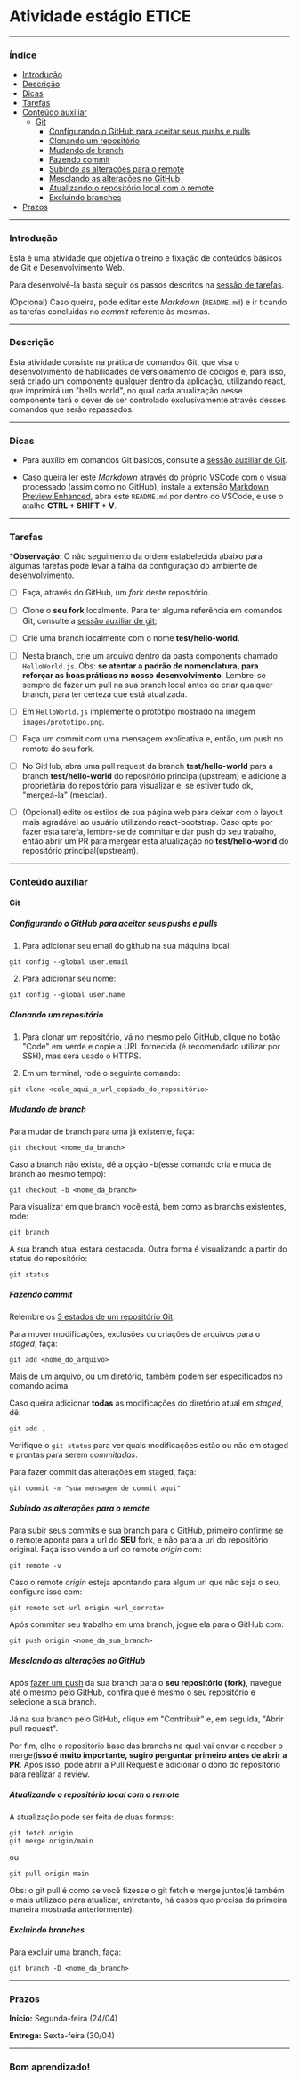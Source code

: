 <h1>Atividade estágio ETICE</h1>

---

<h3>Índice</h3>

- [Introdução](#introdução)
- [Descrição](#descrição)
- [Dicas](#dicas)
- [Tarefas](#tarefas)
- [Conteúdo auxiliar](#conteúdo-auxiliar)
  - [Git](#git)
    - [Configurando o GitHub para aceitar seus pushs e pulls](#configurando-o-github-para-aceitar-seus-pushs-e-pulls)
    - [Clonando um repositório](#clonando-um-repositório)
    - [Mudando de branch](#mudando-de-branch)
    - [Fazendo commit](#fazendo-commit)
    - [Subindo as alterações para o remote](#subindo-as-alterações-para-o-remote)
    - [Mesclando as alterações no GitHub](#mesclando-as-alterações-no-github)
    - [Atualizando o repositório local com o remote](#atualizando-o-repositório-local-com-o-remote)
    - [Excluindo branches](#excluindo-branches)
- [Prazos](#prazos)

---

### Introdução

Esta é uma atividade que objetiva o treino e fixação de conteúdos básicos de Git e Desenvolvimento Web.

Para desenvolvê-la basta seguir os passos descritos na [sessão de tarefas](#tarefas).

(Opcional) Caso queira, pode editar este *Markdown* (`README.md`) e ir ticando as tarefas concluidas no *commit* referente às mesmas.

---

### Descrição

Esta atividade consiste na prática de comandos Git, que visa o desenvolvimento de habilidades de versionamento de códigos e, para isso, será criado um componente qualquer dentro da aplicação, utilizando react, que imprimirá um "hello world", no qual cada atualização nesse componente terá o dever de ser controlado exclusivamente através desses comandos que serão repassados.

---

### Dicas

- Para auxílio em comandos Git básicos, consulte a [sessão auxiliar de Git](#git).

- Caso queira ler este *Markdown* através do próprio VSCode com o visual processado (assim como no GitHub), instale a extensão [Markdown Preview Enhanced](https://marketplace.visualstudio.com/items?itemName=shd101wyy.markdown-preview-enhanced), abra este `README.md` por dentro do VSCode, e use o atalho **CTRL + SHIFT + V**.

---

### Tarefas

***Observação**: O não seguimento da ordem estabelecida abaixo para algumas tarefas pode levar à falha da configuração do ambiente de desenvolvimento.

- [ ] Faça, através do GitHub, um *fork* deste repositório.

- [ ] Clone o **seu fork** localmente. Para ter alguma referência em comandos Git, consulte a [sessão auxiliar de git](#git);

- [ ] Crie uma branch localmente com o nome **test/hello-world**.

- [ ] Nesta branch, crie um arquivo dentro da pasta components chamado `HelloWorld.js`. Obs: **se atentar a padrão de nomenclatura, para reforçar as boas práticas no nosso desenvolvimento**. Lembre-se sempre de fazer um pull na sua branch local antes de criar qualquer branch, para ter certeza que está atualizada.

- [ ] Em `HelloWorld.js` implemente o protótipo mostrado na imagem `images/prototipo.png`.

- [ ] Faça um commit com uma mensagem explicativa e, então, um push no remote do seu fork.

- [ ] No GitHub, abra uma pull request da branch **test/hello-world** para a branch **test/hello-world** do repositório principal(upstream) e adicione a proprietária do repositório para visualizar e, se estiver tudo ok, "mergeá-la" (mesclar).

- [ ] (Opcional)  edite os estilos de sua página web para deixar com o layout mais agradável ao usuário utilizando react-bootstrap. Caso opte por fazer esta tarefa, lembre-se de commitar e dar push do seu trabalho, então abrir um PR para mergear esta atualização no **test/hello-world** do repositório principal(upstream).

---

### Conteúdo auxiliar

#### Git

##### Configurando o GitHub para aceitar seus pushs e pulls

1. Para adicionar seu email do github na sua máquina local: 

```shell
git config --global user.email
```

2. Para adicionar seu nome:

```shell
git config --global user.name
```

##### Clonando um repositório

1. Para clonar um repositório, vá no mesmo pelo GitHub, clique no botão "Code" em verde e copie a URL fornecida (é recomendado utilizar por SSH), mas será usado o HTTPS.

2. Em um terminal, rode o seguinte comando:

```shell
git clone <cole_aqui_a_url_copiada_do_repositório>
```

##### Mudando de branch

Para mudar de branch para uma já existente, faça:

```shell
git checkout <nome_da_branch>
```

Caso a branch não exista, dê a opção -b(esse comando cria e muda de branch ao mesmo tempo):

```shell
git checkout -b <nome_da_branch>
```

Para visualizar em que branch você está, bem como as branchs existentes, rode:

```shell
git branch
```

A sua branch atual estará destacada. Outra forma é visualizando a partir do status do repositório:

```shell
git status
```

##### Fazendo commit

Relembre os [3 estados de um repositório Git](https://dev.to/eduardoopv/3-estados-dos-arquivos-git-e-github-3ee6).

Para mover modificações, exclusões ou criações de arquivos para o *staged*, faça:

```shell
git add <nome_do_arquivo>
```

Mais de um arquivo, ou um diretório, também podem ser especificados no comando acima.

Caso queira adicionar **todas** as modificações do diretório atual em *staged*, dê:

```shell
git add .
```

Verifique o `git status` para ver quais modificações estão ou não em staged e prontas para serem *commitadas*.

Para fazer commit das alterações em staged, faça:

```shell
git commit -m "sua mensagem de commit aqui"
```

##### Subindo as alterações para o remote

Para subir seus commits e sua branch para o GitHub, primeiro confirme se o remote aponta para a url do **SEU** fork, e não para a url do repositório original. Faça isso vendo a url do remote *origin* com:

```shell
git remote -v
```

Caso o remote *origin* esteja apontando para algum url que não seja o seu, configure isso com:

```shell
git remote set-url origin <url_correta>
```

Após commitar seu trabalho em uma branch, jogue ela para o GitHub com:

```shell
git push origin <nome_da_sua_branch>
```

##### Mesclando as alterações no GitHub

Após [fazer um push](#subindo-as-alterações-para-o-remote) da sua branch para o **seu repositório (fork)**, navegue até o mesmo pelo GitHub, confira que é mesmo o seu repositório e selecione a sua branch.

Já na sua branch pelo GitHub, clique em "Contribuir" e, em seguida, "Abrir pull request".

Por fim, olhe o repositório base das branchs na qual vai enviar e receber o merge(**isso é muito importante, sugiro perguntar primeiro antes de abrir a PR**. Após isso, pode abrir a Pull Request e adicionar o dono do repositório para realizar a review.


##### Atualizando o repositório local com o remote

A atualização pode ser feita de duas formas:

```shell
git fetch origin
git merge origin/main
```

ou

```shell
git pull origin main
```

Obs: o git pull é como se você fizesse o git fetch e merge juntos(é também o mais utilizado para atualizar, entretanto, há casos que precisa da primeira maneira mostrada anteriormente).

##### Excluindo branches

Para excluir uma branch, faça:

```shell
git branch -D <nome_da_branch>
```

---

### Prazos

**Início:** Segunda-feira (24/04)

**Entrega:** Sexta-feira (30/04)

---

<h3>Bom aprendizado!</h3>
